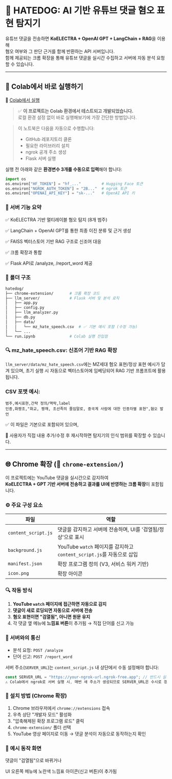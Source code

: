# 🐶 HATEDOG: AI 기반 유튜브 댓글 혐오 표현 탐지기

유튜브 댓글을 전송하면 **KoELECTRA + OpenAI GPT + LangChain + RAG**을 이용해  
혐오 여부와 그 판단 근거를 함께 반환하는 API 서버입니다.  
함께 제공되는 크롬 확장을 통해 유튜브 댓글을 실시간 수집하고 서버에 자동 분석 요청할 수 있습니다.

---

## 🚀 Colab에서 바로 실행하기

📎 [Colab에서 실행](https://colab.research.google.com/github/ye422/hatedog/blob/main/run.ipynb)

> ✅ **이 프로젝트는 Colab 환경에서 테스트되고 개발되었습니다.**  
> 로컬 환경 설정 없이 바로 실행해보기에 가장 간단한 방법입니다.

> 이 노트북은 다음을 자동으로 수행합니다:
> - GitHub 레포지토리 클론
> - 필요한 라이브러리 설치
> - ngrok 공개 주소 생성
> - Flask 서버 실행

실행 전 아래와 같은 **환경변수 3개를 수동으로 입력**해야 합니다:

```python
import os
os.environ["HF_TOKEN"] = "hf_..."         # Hugging Face 토큰
os.environ["NGROK_AUTH_TOKEN"] = "2B..."  # ngrok 토큰
os.environ["OPENAI_API_KEY"] = "sk-..."   # OpenAI API 키
```

### 🧠 서버 기능 요약

✅ KoELECTRA 기반 멀티레이블 혐오 탐지 (8개 범주)

✅ LangChain + OpenAI GPT를 통한 최종 이진 분류 및 근거 생성

✅ FAISS 벡터스토어 기반 RAG 구조로 신조어 대응

✅ 크롬 확장과 통합

✅ Flask API로 /analyze, /report_word 제공

### 📂 폴더 구조

```bash
hatedog/
├── chrome-extension/       # 크롬 확장 코드
├── llm_server/             # Flask 서버 및 분석 로직
│   ├── app.py
│   ├── config.py
│   ├── llm_analyzer.py
│   ├── db.py
│   ├── data/
│   │   └── mz_hate_speech.csv  # ✅ 기본 예시 포함 (수정 가능)
│   └── ...
└── run.ipynb               # Colab 실행 진입점
```

### 🔍 mz_hate_speech.csv: 신조어 기반 RAG 확장

`llm_server/data/mz_hate_speech.csv`에는
MZ세대 혐오 표현/정상 표현 예시가 담겨 있으며,
초기 실행 시 자동으로 벡터스토어에 임베딩되어 RAG 기반 프롬프트에 활용됩니다.

### CSV 포맷 예시:
```csv
범주,예시표현,간략 정의/맥락,label
인종,화짱조,"화교, 짱깨, 조선족의 줄임말로, 중국계 사람에 대한 인종차별 표현",혐오 발언
```

✅ 이 파일은 기본으로 포함되어 있으며,

📝 사용자가 직접 내용 추가/수정 후 재시작하면 탐지기의 인식 범위를 확장할 수 있습니다.

---

## 🌐 Chrome 확장 (📁 `chrome-extension/`)

이 프로젝트에는 YouTube 댓글을 실시간으로 감지하여  
**KoELECTRA + GPT 기반 서버에 전송하고 결과를 UI에 반영하는 크롬 확장**이 포함됩니다.

### ⚙️ 주요 구성 요소

| 파일 | 역할 |
|------|------|
| `content_script.js` | 댓글을 감지하고 서버에 전송하며, UI를 '검열됨/정상'으로 표시 |
| `background.js`     | YouTube `watch` 페이지를 감지하고 `content_script.js`를 자동으로 삽입 |
| `manifest.json`     | 확장 프로그램 정의 (V3, 서비스 워커 기반) |
| `icon.png`          | 확장 아이콘 |


### 🔍 작동 방식

1. **YouTube `watch` 페이지에 접근하면 자동으로 감지**
2. **댓글이 새로 로딩되면 자동으로 서버에 전송**
3. **혐오 표현이면 "검열됨", 아니면 원문 유지**
4. 각 댓글 옆 메뉴에 **느낌표 버튼**이 추가됨 → 직접 단어를 신고 가능

### 🔐 서버와의 통신

- 분석 요청: `POST /analyze`
- 단어 신고: `POST /report_word`

서버 주소(`SERVER_URL`)는 `content_script.js` 내 상단에서 수동 설정해야 합니다:

```javascript
const SERVER_URL = "https://your-ngrok-url.ngrok-free.app"; // 반드시 실제 ngrok 주소로 변경
⚠️ Colab에서 ngrok로 서버 실행 시, 매번 새 주소가 생성되므로 SERVER_URL은 수시로 갱신 필요
```

### 🧪 설치 방법 (Chrome 확장)

1. Chrome 브라우저에서 `chrome://extensions` 접속
2. 우측 상단 "개발자 모드" 활성화
3. "압축해제된 확장 프로그램 로드" 클릭
4. `chrome-extension/` 폴더 선택
5. YouTube 영상 페이지로 이동 → 댓글 분석이 자동으로 동작하는지 확인

### 📎 예시 동작 화면
댓글이 "검열됨"으로 바뀌거나

UI 오른쪽 메뉴에 노란색 느낌표 아이콘(신고 버튼)이 추가됨

